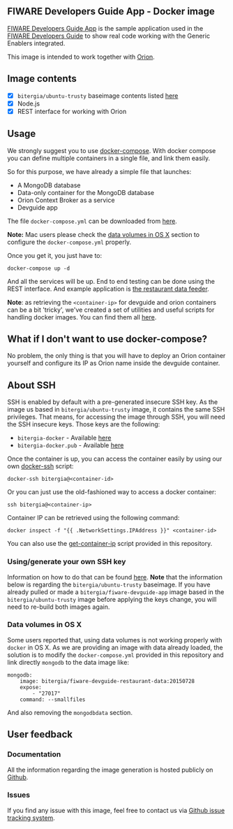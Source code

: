 ## FIWARE Developers Guide App - Docker image

[FIWARE Developers Guide App](https://github.com/Bitergia/fiware-devguide-app) is the sample application used in the [FIWARE Developers Guide](http://www.fiware.org/tour-guide/) to show real code working with the Generic Enablers integrated.

This image is intended to work together with [Orion](https://registry.hub.docker.com/u/bitergia/fiware-orion/). 

## Image contents

- [x] `bitergia/ubuntu-trusty` baseimage contents listed [here](https://github.com/Bitergia/docker/tree/master/baseimages/ubuntu#image-contents)
- [x] Node.js
- [x] REST interface for working with Orion

## Usage

We strongly suggest you to use [docker-compose](https://docs.docker.com/compose/). With docker compose you can define multiple containers in a single file, and link them easily. 

So for this purpose, we have already a simple file that launches:

   * A MongoDB database
   * Data-only container for the MongoDB database
   * Orion Context Broker as a service
   * Devguide app

The file `docker-compose.yml` can be downloaded from [here](https://raw.githubusercontent.com/Bitergia/fiware-devguide-app/master/docker/compose/docker-compose.yml).

**Note:** Mac users please check the [data volumes in OS X](#data-volumes-in-os-x) section to configure the `docker-compose.yml` properly.

Once you get it, you just have to:

```
docker-compose up -d
```

And all the services will be up. End to end testing can be done using the REST interface. And example application is [the restaurant data feeder](https://github.com/Bitergia/fiware-devguide-app/blob/master/server/restaurant_feeder.js).

**Note**: as retrieving the `<container-ip>` for devguide and orion containers can be a bit 'tricky', we've created a set of utilities and useful scripts for handling docker images. You can find them all [here](https://github.com/Bitergia/docker/tree/master/utils).

 
## What if I don't want to use docker-compose?

No problem, the only thing is that you will have to deploy an Orion container yourself and configure its IP as Orion name inside the devguide container. 

## About SSH

SSH is enabled by default with a pre-generated insecure SSH key. As the image us based in `bitergia/ubuntu-trusty` image, it contains the same SSH privileges.
That means, for accessing the image through SSH, you will need the SSH insecure keys. Those keys are the following:

* `bitergia-docker` - Available [here](https://raw.githubusercontent.com/Bitergia/docker/master/baseimages/bitergia-docker)
* `bitergia-docker.pub` - Available [here](https://raw.githubusercontent.com/Bitergia/docker/master/baseimages/bitergia-docker.pub)

Once the container is up, you can access the container easily by using our own [docker-ssh](https://github.com/Bitergia/docker/tree/master/utils#docker-ssh) script:

```
docker-ssh bitergia@<container-id>
```

Or you can just use the old-fashioned way to access a docker container: 

```
ssh bitergia@<container-ip>
```

Container IP can be retrieved using the following command:

```
docker inspect -f "{{ .NetworkSettings.IPAddress }}" <container-id>
```

You can also use the [get-container-ip](https://github.com/Bitergia/docker/tree/master/utils#get-container-ip) script provided in this repository. 

### Using/generate your own SSH key

Information on how to do that can be found [here](https://github.com/Bitergia/docker/tree/master/baseimages/ubuntu#about-ssh).
**Note** that the information below is regarding the `bitergia/ubuntu-trusty` baseimage. If you have already pulled or made a `bitergia/fiware-devguide-app` image based in the `bitergia/ubuntu-trusty` image before applying the keys change, you will need to re-build both images again.

### Data volumes in OS X

Some users reported that, using data volumes is not working properly with `docker` in OS X. As we are providing an image with data already loaded, the solution is to modify the `docker-compose.yml` provided in this repository and link directly `mongodb` to the data image like:

```
mongodb:
    image: bitergia/fiware-devguide-restaurant-data:20150728
    expose:
        - "27017"
    command: --smallfiles
```
And also removing the `mongodbdata` section.

## User feedback

### Documentation

All the information regarding the image generation is hosted publicly on [Github](https://github.com/Bitergia/fiware-devguide-app/tree/master/docker/images/fiware-devguide-app).

### Issues

If you find any issue with this image, feel free to contact us via [Github issue tracking system](https://github.com/Bitergia/fiware-devguide-app/issues).
